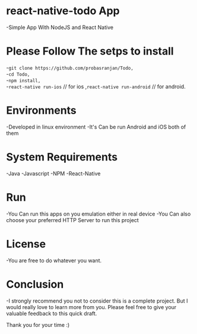 # react-native-todo App
-Simple App With NodeJS and React Native

# Please Follow The setps to install 
-`git clone https://github.com/probasranjan/Todo,`<br />
-`cd Todo,`<br />
-`npm install,`<br />
-`react-native run-ios` // for ios ,`react-native run-android` // for android.<br />

# Environments
-Developed in linux environment
-It's Can be run Android and iOS both of them  

# System Requirements
 -Java
 -Javascript
 -NPM
 -React-Native

# Run
-You Can run this apps on you emulation either in real device 
-You Can also choose your preferred HTTP Server to run this project

# License
-You are free to do whatever you want.

# Conclusion
-I strongly recommend you not to consider this is a complete project. But I would really love to learn more from you. Please feel free to give your valuable feedback to this quick draft.

Thank you for your time :)

